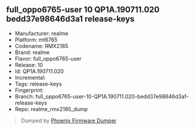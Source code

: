 ## full_oppo6765-user 10 QP1A.190711.020 bedd37e98646d3a1 release-keys
- Manufacturer: realme
- Platform: mt6765
- Codename: RMX2185
- Brand: realme
- Flavor: full_oppo6765-user
- Release: 10
- Id: QP1A.190711.020
- Incremental: 
- Tags: release-keys
- Fingerprint: 
- Branch: full_oppo6765-user-10-QP1A.190711.020-bedd37e98646d3a1-release-keys
- Repo: realme_rmx2185_dump


>Dumped by [Phoenix Firmware Dumper](https://github.com/DroidDumps/phoenix_firmware_dumper)
